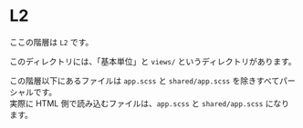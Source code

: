 L2
==

ここの階層は `L2` です。

このディレクトリには、「基本単位」と `views/` というディレクトリがあります。

この階層以下にあるファイルは `app.scss` と `shared/app.scss` を除きすべてパーシャルです。  
実際に HTML 側で読み込むファイルは、`app.scss` と `shared/app.scss` になります。
